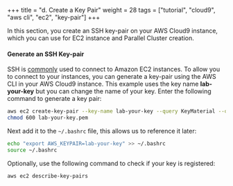 +++
title = "d. Create a Key Pair"
weight = 28
tags = ["tutorial", "cloud9", "aws cli", "ec2", "key-pair"]
+++

In this section, you create an SSH key-pair on your AWS Cloud9 instance, which you can use for EC2 instance and Parallel Cluster creation.

#### Generate an SSH Key-pair

SSH is [commonly](https://docs.aws.amazon.com/AWSEC2/latest/UserGuide/AccessingInstancesLinux.html) used to connect to Amazon EC2 instances. To allow you to connect to your instances, you can generate a key-pair using the AWS CLI in your AWS Cloud9 instance. This example uses the key name **lab-your-key** but you can change the name of your key.
Enter the following command to generate a key pair:

```bash
aws ec2 create-key-pair --key-name lab-your-key --query KeyMaterial --output text > lab-your-key.pem
chmod 600 lab-your-key.pem
```

Next add it to the `~/.bashrc` file, this allows us to reference it later:

```bash
echo "export AWS_KEYPAIR=lab-your-key" >> ~/.bashrc
source ~/.bashrc
```

Optionally, use the following command to check if your key is registered:

```bash
aws ec2 describe-key-pairs
```
